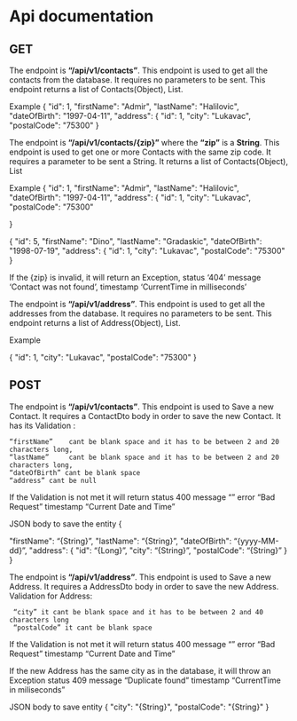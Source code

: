 # Api documentation


## GET

The endpoint is **“/api/v1/contacts”**. This endpoint is used to get all the contacts from the database.
It requires no parameters to be sent. This endpoint returns a list of Contacts(Object), List<ContacDto>.

Example
{
	"id": 1,
	"firstName": "Admir",
	"lastName": "Halilovic",
	"dateOfBirth": "1997-04-11",
	"address": {
	"id": 1,
	"city": "Lukavac",
	"postalCode": "75300"
}

The endpoint is **“/api/v1/contacts/{zip}”** where the **“zip”** is a **String**.
This endpoint is used to get one or more Contacts with the same zip code.
It requires a parameter to be sent a String.
It returns a list of Contacts(Object), List<ContactDto>

Example
{
	"id": 1,
	"firstName": "Admir",
	"lastName": "Halilovic",
	"dateOfBirth": "1997-04-11",
	"address": {
	"id": 1,
	"city": "Lukavac",
	"postalCode": "75300"

}

{
	"id": 5,
	"firstName": "Dino",
	"lastName": "Gradaskic",
	"dateOfBirth": "1998-07-19",
	"address": {
	"id": 1,
	"city": "Lukavac",
	"postalCode": "75300"
}

If the {zip} is invalid, it will return an Exception,
status ‘404’
message ‘Contact was not found’,
timestamp ‘CurrentTime in milliseconds’


The endpoint is **“/api/v1/address”**. This endpoint is used to get all the addresses from the database.
It requires no parameters to be sent. This endpoint returns a list of Address(Object), List<AddressDto>.

Example

{
	"id": 1,
	"city": "Lukavac",
	"postalCode": "75300"
}


## POST

The endpoint is **“/api/v1/contacts”**. This endpoint is used to Save a new Contact. It requires a ContactDto body in order to save the new Contact.
It has its Validation :
	
	“firstName”    cant be blank space and it has to be between 2 and 20 characters long,
	“lastName”     cant be blank space and it has to be between 2 and 20 characters long,
	“dateOfBirth” cant be blank space
	“address” cant be null

If the Validation is not met it will return 
status 400
message “”
error “Bad Request”
timestamp “Current Date and Time”

JSON body to save the entity 
{

"firstName": “{String}”,
"lastName": “{String}”,
"dateOfBirth": “{yyyy-MM-dd}”,
"address": {
"id": “{Long}”,
"city": “{String}”,
"postalCode": “{String}”
}
}


The endpoint is **“/api/v1/address”**. This endpoint is used to Save a new Address. It requires a AddressDto body in order to save the new Address.
Validation for Address:

	 “city” it cant be blank space and it has to be between 2 and 40 characters long
	 “postalCode” it cant be blank space

If the Validation is not met it will return 
status 400
message “”
error “Bad Request”
timestamp “Current Date and Time”

If the new Address has the same city as in the database, it will throw an Exception 
status 409
message “Duplicate found”
timestamp “CurrentTime in miliseconds”

JSON body to save entity
{ 
"city": "{String}",
"postalCode": "{String}"
}

